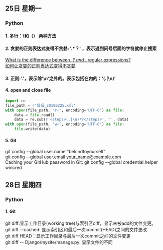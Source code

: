 ## 25日 星期一
### Python
#### 1. 多行：\和（） 两种方法
#### 2. 贪婪的正则表达式变得不贪婪: '.*？' ，表示遇到问号后面的字符就停止搜索
[What is the difference between .*? and .* regular expressions?](https://stackoverflow.com/questions/3075130/what-is-the-difference-between-and-regular-expressions)  
[如何让贪婪的正则表达式变得不贪婪](https://blog.csdn.net/llh_1178/article/details/79318258)
#### 3. 正则:'.'，表示除'\n'之外的。表示包括在内的：'(.|\n)'
#### 4. open and close file
```python
import re
file_path = r'冒烟_20190225.xml'
with open(file_path, 'r+', encoding='UTF-8') as file:
    data = file.read()
    data = re.sub(r'<steps>(.|\n)*?</steps>', '', data)
with open(file_path, 'w+', encoding='UTF-8') as file:
    file.write(data)
```
#### 5. Git 
git config --global user.name "bekindtoyourself"  
git config --global user.email your_name@example.com  
Caching your GitHub password in Git: git config --global credential.helper wincred

## 28日 星期四
### Python
#### 1. Git
git diff:显示工作目录(working tree)与索引区diff，显示未被add的文件变更。  
git diff --cached: 显示索引区和最后一次commit(HEAD)之间的文件更改  
git diff HEAD：显示工作目录与最后一次commit之间的文件变更  
git diff -- Django/mysite/manage.py: 显示文件的不同  